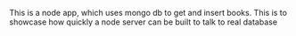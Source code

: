 This is a node app, which uses mongo db to get and insert books.
This is to showcase how quickly a node server can be built to talk to real database
